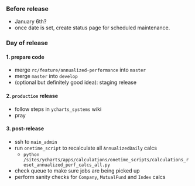 ### Before release
- January 6th?
- once date is set, create status page for scheduled maintenance.

### Day of release
#### 1. prepare code
- merge `rc/feature/annualized-performance` into `master`
- merge `master` into `develop`
- (optional but definitely good idea): staging release

#### 2. `production` release
- follow steps in `ycharts_systems` wiki
- pray

#### 3. post-release
- ssh to `main_admin`
- run `onetime_script` to recalculate all `AnnualizedDaily` calcs
     - `python /sites/ycharts/apps/calculations/onetime_scripts/calculations_reset_annualized_perf_calcs_all.py`
- check queue to make sure jobs are being picked up
- perform sanity checks for `Company`, `MutualFund` and `Index` calcs


